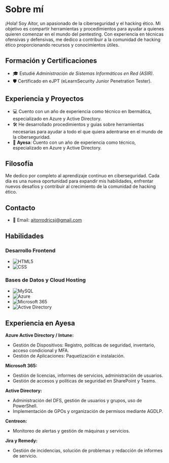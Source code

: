 # Sobre mí

¡Hola! Soy Aitor, un apasionado de la ciberseguridad y el hacking ético. Mi objetivo es compartir herramientas y procedimientos para ayudar a quienes quieren comenzar en el mundo del pentesting. Con experiencia en técnicas ofensivas y defensivas, me dedico a contribuir a la comunidad de hacking ético proporcionando recursos y conocimientos útiles.

## Formación y Certificaciones
- 🎓 Estudié *Administración de Sistemas Informáticos en Red (ASIR)*.
- 🛡 Certificado en eJPT (eLearnSecurity Junior Penetration Tester).

## Experiencia y Proyectos
- 💻 Cuento con un año de experiencia como técnico en Ibermática, especializado en Azure y Active Directory.
- 🛠 He desarrollado procedimientos y guias sobre herramientas necesarias para ayudar a todo el que quiera adentrarse en el mundo de la ciberseguridad.
- 💼 **Ayesa**: Cuento con un año de experiencia como técnico, especializado en Azure y Active Directory.

## Filosofía
Me dedico por completo al aprendizaje continuo en ciberseguridad. Cada día es una nueva oportunidad para expandir mis habilidades, enfrentar nuevos desafíos y contribuir al crecimiento de la comunidad de hacking ético.

## Contacto
- 📧 Email: [aitorrodricsj@gmail.com](mailto:aitorrodricsj@gmail.com)

## Habilidades

### Desarrollo Frontend
- ![HTML5](https://img.shields.io/badge/-HTML5-red)
- ![CSS](https://img.shields.io/badge/-CSS-blue)

### Bases de Datos y Cloud Hosting
- ![MySQL](https://img.shields.io/badge/-MySQL-lightblue)
- ![Azure](https://img.shields.io/badge/-Azure-darkblue)
- ![Microsoft 365](https://img.shields.io/badge/-Microsoft%20365-blue)
- ![Active Directory](https://img.shields.io/badge/-Active%20Directory-blue)

## Experiencia en Ayesa

**Azure Active Directory / Intune:**
- Gestión de Dispositivos: Registro, políticas de seguridad, inventario, acceso condicional y MFA.
- Gestión de Aplicaciones: Paquetización e instalación.

**Microsoft 365:**
- Gestión de licencias, informes de servicios, administración de usuarios.
- Gestión de accesos y políticas de seguridad en SharePoint y Teams.

**Active Directory:**
- Administración del DFS, gestión de usuarios y grupos, uso de PowerShell.
- Implementación de GPOs y organización de permisos mediante AGDLP.

**Centreon:**
- Monitoreo de alertas y gestión de máquinas y servicios.

**Jira y Remedy:**
- Gestión de incidencias, solución de problemas y redacción de informes de servicio.
